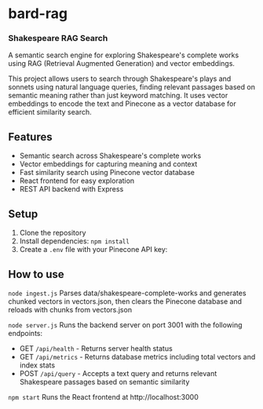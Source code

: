 # bard-rag
### Shakespeare RAG Search

A semantic search engine for exploring Shakespeare's complete works using RAG (Retrieval Augmented Generation) and vector embeddings.

This project allows users to search through Shakespeare's plays and sonnets using natural language queries, finding relevant passages based on semantic meaning rather than just keyword matching. It uses vector embeddings to encode the text and Pinecone as a vector database for efficient similarity search.

## Features

- Semantic search across Shakespeare's complete works
- Vector embeddings for capturing meaning and context
- Fast similarity search using Pinecone vector database
- React frontend for easy exploration
- REST API backend with Express

## Setup

1. Clone the repository
2. Install dependencies: `npm install`
3. Create a `.env` file with your Pinecone API key:


## How to use

`node ingest.js`
Parses data/shakespeare-complete-works and generates chunked vectors in vectors.json, then clears the Pinecone database and reloads with chunks from vectors.json

`node server.js`
Runs the backend server on port 3001 with the following endpoints:
- GET `/api/health` - Returns server health status
- GET `/api/metrics` - Returns database metrics including total vectors and index stats
- POST `/api/query` - Accepts a text query and returns relevant Shakespeare passages based on semantic similarity

`npm start`
Runs the React frontend at http://localhost:3000
